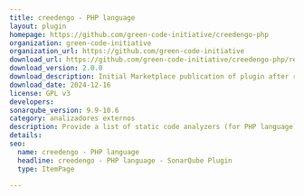 ```yaml
---
title: creedengo - PHP language
layout: plugin
homepage: https://github.com/green-code-initiative/creedengo-php
organization: green-code-initiative
organization_url: https://github.com/green-code-initiative
download_url: https://github.com/green-code-initiative/creedengo-php/releases/download/2.0.0/creedengo-php-plugin-2.0.0.jar
download_version: 2.0.0
download_description: Initial Marketplace publication of plugin after renaming from "ecocode-php"
download_date: 2024-12-16
license: GPL v3
developers: 
sonarqube_version: 9.9-10.6
category: analizadores externos
description: Provide a list of static code analyzers (for PHP language) to highlight code structures that may have a negative ecological impact&#58; energy and resources over-consumption, "fatware", shortening terminals' lifespan, etc.
details: 
seo:
  name: creedengo - PHP language
  headline: creedengo - PHP language - SonarQube Plugin
  type: ItemPage

---
```

